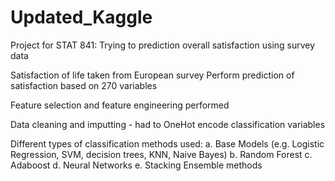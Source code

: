 # Updated_Kaggle
Project for STAT 841: Trying to prediction overall satisfaction using survey data

Satisfaction of life taken from European survey Perform prediction of satisfaction based on 270 variables

Feature selection and feature engineering performed

Data cleaning and imputting - had to OneHot encode classification variables

Different types of classification methods used:
a. Base Models (e.g. Logistic Regression, SVM, decision trees, KNN, Naive Bayes)
b. Random Forest
c. Adaboost
d. Neural Networks
e. Stacking Ensemble methods
